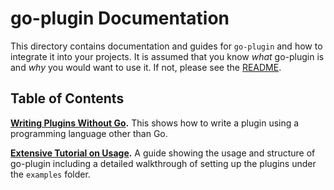 # go-plugin Documentation

This directory contains documentation and guides for `go-plugin` and how
to integrate it into your projects. It is assumed that you know _what_
go-plugin is and _why_ you would want to use it. If not, please see the
[README](https://github.com/lucky-finger/go-plugin/blob/master/README.md).

## Table of Contents

**[Writing Plugins Without Go](https://github.com/lucky-finger/go-plugin/blob/master/docs/guide-plugin-write-non-go.md).**
This shows how to write a plugin using a programming language other than
Go.

**[Extensive Tutorial on Usage](https://github.com/lucky-finger/go-plugin/blob/master/docs/extensive-go-plugin-tutorial.md).**
A guide showing the usage and structure of go-plugin including a detailed
walkthrough of setting up the plugins under the `examples` folder.